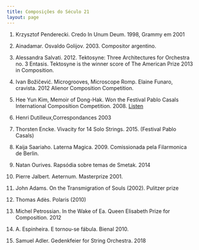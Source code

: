 ```yaml
---
title: Composições do Século 21
layout: page
---
```


1. Krzysztof Penderecki. Credo In Unum Deum. 1998, Grammy em 2001

2. Ainadamar. Osvaldo Golijov. 2003. Compositor argentino.

3. Alessandra Salvati. 2012. Tektosyne: Three Architectures for
  Orchestra no. 3 Entasis. Tektosyne is the winner score of The
  American Prize 2013 in Composition.

4. Ivan Božičević. Microgrooves, Microscope Romp. Elaine Funaro,
  cravista. 2012 Alienor Composition Competition.

5. Hee Yun Kim, Memoir of Dong-Hak. Won the Festival Pablo Casals
  International Composition Competition. 2008.
  [Listen](http://heeyunkim.net/listen/)

6. Henri Dutilleux,Correspondances 2003

7. Thorsten Encke. Vivacity for 14 Solo Strings. 2015. (Festival Pablo
  Casals)

8. Kaija Saariaho. Laterna Magica. 2009. Comissionada pela Filarmonica
  de Berlin.

9. Natan Ourives. Rapsódia sobre temas de Smetak. 2014

10. Pierre Jalbert. Aeternum. Masterprize 2001.

11. John Adams. On the Transmigration of Souls (2002). Pulitzer prize

12. Thomas Adès. Polaris (2010)

13. Michel Petrossian. In the Wake of Ea. Queen Elisabeth Prize for
  Composition. 2012

14. A. Espinheira. E tornou-se fábula. Bienal 2010.

15. Samuel Adler. Gedenkfeier for String Orchestra. 2018
